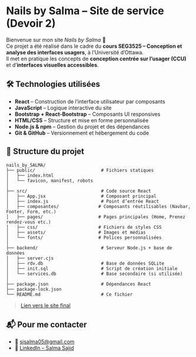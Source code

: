 # Nails by Salma – Site de service (Devoir 2)

Bienvenue sur mon site *Nails by Salma* 💅  
Ce projet a été réalisé dans le cadre du **cours SEG3525 – Conception et analyse des interfaces usagers**, à l’Université d’Ottawa.  
Il met en pratique les concepts de **conception centrée sur l’usager (CCU)** et d’**interfaces visuelles accessibles**.


## 🛠️ Technologies utilisées

- **React** – Construction de l’interface utilisateur par composants
- **JavaScript** – Logique interactive du site
- **Bootstrap + React-Bootstrap** – Composants UI responsives
- **HTML/CSS** – Structure et mise en forme personnalisée
- **Node.js & npm** – Gestion du projet et des dépendances
- **Git & GitHub** – Versionnement et hébergement du code


## 📁 Structure du projet

```
nails_by_SALMA/
├── public/                         # Fichiers statiques
│   ├── index.html
│   └── favicon, manifest, robots
│
├── src/                            # Code source React
│   ├── App.jsx                     # Composant principal
│   ├── index.js                    # Point d’entrée React
│   ├── composantes/               # Composants réutilisables (Navbar, Footer, Form, etc.)
│   ├── pages/                     # Pages principales (Home, Prenez rendez-vous etc.)
│   ├── css/                       # Fichiers de styles CSS
│   ├── assets/                    # Images et médias
│   └── fonts/                     # Polices personnalisées
│
├── backend/                        # Serveur Node.js + base de données
│   ├── server.cjs
│   ├── rdv.db                      # Base de données SQLite
│   ├── init.sql                    # Script de création initiale
│   └── services.db                 # Base secondaire (si utilisée)
│
├── package.json                    # Dépendances React
├── package-lock.json
└── README.md                       # Ce fichier
```

> [Lien vers le site final](https://sjsalma.github.io/nail-by-SALMA/)

## 📬 Pour me contacter

* 📧 [sjsalma05@gmail.com](mailto:sjsalma05@gmail.com)
* 💼 [LinkedIn – Salma Sajid](https://www.linkedin.com/in/salma-sajid/)

